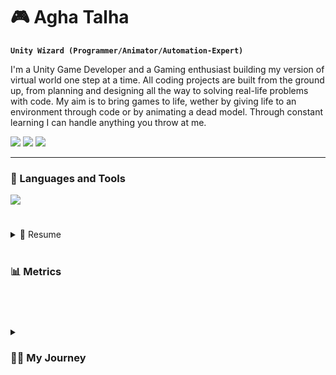 # 🎮 Agha Talha
**`Unity Wizard (Programmer/Animator/Automation-Expert)`**

I'm a Unity Game Developer and a Gaming enthusiast building my version of virtual world one step at a time. All coding projects are built from the ground up, from planning and designing all the way to solving real-life problems with code. My aim is to bring games to life, wether by giving life to an environment through code or by animating a dead model. Through constant learning I can handle anything you throw at me.  

<p align="left" width="30px" style="padding-right:10px;">
    <a href="https://discord.gg/Zg8X3xAgK7">
        <img src="https://img.shields.io/badge/Discord-5865F2?style=for-the-badge&logo=discord&logoColor=white" /></a>
    <a href="https://talha00abbas.github.io/Talha-Abbas/">
        <img src="https://img.shields.io/badge/Portfolio-255E63?style=for-the-badge&logo=About.me&logoColor=white" /></a>
    <a href="https://www.linkedin.com/in/agha-talha-abbas/">
        <img src="https://img.shields.io/badge/LinkedIn-0077B5?style=for-the-badge&logo=linkedin&logoColor=white" /></a>

</p>

---

### 🧰 Languages and Tools

<p align="left">
  <a href="https://talha00abbas.github.io/Talha-Abbas/">
    <img src="https://skillicons.dev/icons?i=unity,cs,blender,cpp,github,git,dotnet,ps,py,visualstudio,vscode" />
  </a>
</p>


#

<details>
  <summary>📃 Resume</summary>


## Education

- 📖 **Computer Science**\
📆 2021 - 2025\
📍 **National University of Computer and Emerging Sciences, FAST** - Islamabad, Pakistan

## Experience

<img align="right" src="https://img.shields.io/badge/.NET-512BD4?style=for-the-badge&logo=dotnet&logoColor=white" />
<img align="right" src="https://img.shields.io/badge/GitHub-100000?style=for-the-badge&logo=github&logoColor=white" />
<img align="right" src="https://img.shields.io/badge/blender-%23F5792A.svg?style=for-the-badge&logo=blender&logoColor=white" />
<img align="right" src="https://img.shields.io/badge/CSharp-239120?style=for-the-badge&logo=c-sharp&logoColor=white" />
<img align="right" src="https://img.shields.io/badge/Unity-100000?style=for-the-badge&logo=unity&logoColor=white" />



- 👨‍💻 **Mid Level Game Developer**\
📆 2022 - moment\
📍 **Samrnovative Labs** - Remote, Islamabad

<img align="right" src="https://img.shields.io/badge/blender-%23F5792A.svg?style=for-the-badge&logo=blender&logoColor=white" />
<img align="right" src="https://img.shields.io/badge/Slack-4A154B?style=for-the-badge&logo=slack&logoColor=white" />
<img align="right" src="https://img.shields.io/badge/CSharp-239120?style=for-the-badge&logo=c-sharp&logoColor=white" />
<img align="right" src="https://img.shields.io/badge/Unity-100000?style=for-the-badge&logo=unity&logoColor=white" />

- 👨‍💻 **Junior Game Developer**\
📆 2021 - Jan/2022\
📍 **We.R.Play** - Remote, Islamabad

<img align="right" src="https://img.shields.io/badge/OpenCV-27338e?style=for-the-badge&logo=OpenCV&logoColor=white" />
<img align="right" src="https://img.shields.io/badge/Python-FFD43B?style=for-the-badge&logo=python&logoColor=blue" />
<img align="right" src="https://img.shields.io/badge/windows%20terminal-4D4D4D?style=for-the-badge&logo=windows%20terminal&logoColor=white" />
<img align="right" src="https://img.shields.io/badge/Visual_Studio-5C2D91?style=for-the-badge&logo=visual%20studio&logoColor=white" />
<img align="right" src="https://img.shields.io/badge/CSharp-239120?style=for-the-badge&logo=c-sharp&logoColor=white" />


- 👨‍💻 **Apprentice C# Developer**\
📆 2021 - Aug/2021\
📍 **Mercurial Minds** - On-Site/Islamabad
</details>

#

### 📊 Metrics

<br>




#

<details>
 <summary><h3>👨‍💻 My Journey</h3></summary>
   Twenty years ago I saw the first light of day. In my early days I spent most of my time playing video games with my brothers. Over the years I developed a questionably healthy interest and curiosity towards games and how they were made. I spent quite a lot of time in level editors and development journeys than playing the actual games. That curiosity turned me into what I am today, a creative professional yet still eager to learn more tricks of the trade. In 2025 I will receive my bachelor's degree in Computer Sciences with major in Game Development at the FAST University of Computer Sciences. I keep improving myself as the industry moves forward. During my studies, I have worked for a years as Jr.Game Programmer at a Islamabad game studio We.R.Play. In 2022 I joined Smarnovative Labs as Game Programmer & System Automator. During my journey along the way, I've gathered new insights and different perspectives. New engines, new tools, met new people, improved my scripting abilities. In my spare time I sometimes work on personal projects, varying from commercial projects to small hobby projects - either way I'm always learning.

